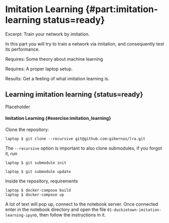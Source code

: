 # Imitation Learning {#part:imitation-learning status=ready}

Excerpt: Train your network by imitation.

In this part you will try to train a network via imitation, and consequently test its performance.

<div class='requirements' markdown='1'>

  Requires: Some theory about machine learning

  Requires: A proper laptop setup.

  Results: Get a feeling of what imitation learning is.

</div>


<minitoc/>



## Learning imitation learning {status=ready}

Placeholder

#### Imitation Learning {#exercise:imitation_learning}

Clone the repository:

    laptop $ git clone --recursive git@github.com:gibernas/lra.git

The `--recursive` option is important to also clone submodules, if you forgot it, run

    laptop $ git submodule init

    laptop $ git submodule update

Inside the repository, requirements

    laptop $ docker-compose build
    laptop $ docker-compose up

A lot of text will pop up, connect to the notebook server. Once connected enter in the notebook directory and open the file `01-duckietown-imitation-learning-ipynb`, then follow the instructions in it.
